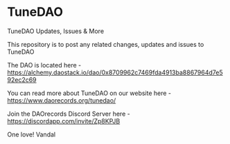 # TuneDAO
TuneDAO Updates, Issues &amp; More

This repository is to post any related changes, updates and issues to TuneDAO

The DAO is located here - https://alchemy.daostack.io/dao/0x8709962c7469fda4913ba8867964d7e592ec2c69

You can read more about TuneDAO on our website here - https://www.daorecords.org/tunedao/

Join the DAOrecords Discord Server here - https://discordapp.com/invite/Zp8KPJB

One love!
Vandal
